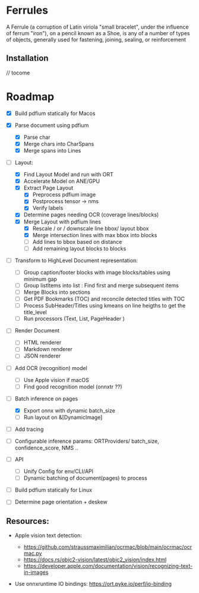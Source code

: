 # Ferrules

A Ferrule (a corruption of Latin viriola "small bracelet", under the influence of ferrum "iron"), on a pencil known as a Shoe, is any of a number of types of objects, generally used for fastening, joining, sealing, or reinforcement

## Installation

// tocome

# Roadmap

- [x] Build pdfium statically for Macos

- [x] Parse document using pdfium

  - [x] Parse char
  - [x] Merge chars into CharSpans
  - [x] Merge spans into Lines

- [ ] Layout:

  - [x] Find Layout Model and run with ORT
  - [x] Accelerate Model on ANE/GPU
  - [x] Extract Page Layout
    - [x] Preprocess pdfium image
    - [x] Postprocess tensor -> nms
    - [x] Verify labels
  - [x] Determine pages needing OCR (coverage lines/blocks)
  - [x] Merge Layout with pdfium lines
    - [x] Rescale / or / downscale line bbox/ layout bbox
    - [x] Merge intersection lines with max bbox into blocks
    - [ ] Add lines to bbox based on distance
    - [ ] Add remaining layout blocks to blocks

- [ ] Transform to HighLevel Document representation:

  - [ ] Group caption/footer blocks with image blocks/tables using minimum gap
  - [ ] Group listItems into list : Find first and merge subsequent items
  - [ ] Merge Blocks into sections
  - [ ] Get PDF Bookmarks (TOC) and reconcile detected titles with TOC
  - [ ] Process SubHeader/Titles using kmeans on line heigths to get the title_level
  - [ ] Run processors (Text, List, PageHeader )

- [ ] Render Document

  - [ ] HTML renderer
  - [ ] Markdown renderer
  - [ ] JSON renderer

- [ ] Add OCR (recognition) model

  - [ ] Use Apple vision if macOS
  - [ ] Find good recognition model (onnxtr ??)

- [ ] Batch inference on pages

  - [x] Export onnx with dynamic batch_size
  - [ ] Run layout on &[DynamicImage]

- [ ] Add tracing
- [ ] Configurable inference params: ORTProviders/ batch_size, confidence_score, NMS ..

- [ ] API

  - [ ] Unify Config for env/CLI/API
  - [ ] Dynamic batching of document(pages) to process

- [ ] Build pdfium statically for Linux
- [ ] Determine page orientation + deskew

## Resources:

- Apple vision text detection:

  - https://github.com/straussmaximilian/ocrmac/blob/main/ocrmac/ocrmac.py
  - https://docs.rs/objc2-vision/latest/objc2_vision/index.html
  - https://developer.apple.com/documentation/vision/recognizing-text-in-images

- Use onnxruntime IO bindings: https://ort.pyke.io/perf/io-binding
